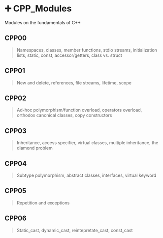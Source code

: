# ➕ CPP_Modules

Modules on the fundamentals of C++

## CPP00
> Namespaces, classes, member functions, stdio streams,
initialization lists, static, const, accessor/getters, class vs. struct

## CPP01
> New and delete, references, file streams, lifetime, scope

## CPP02
> Ad-hoc polymorphism/function overload, operators overload, orthodox canonical classes, copy constructors

## CPP03
> Inheritance, access specifier, virtual classes, multiple inheritance, the diamond problem

## CPP04
> Subtype polymorphism, abstract classes, interfaces, virtual keyword

## CPP05
> Repetition and exceptions

## CPP06
> Static_cast, dynamic_cast, reintepretate_cast, const_cast


